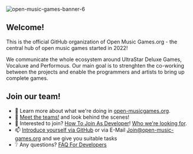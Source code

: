 ![open-music-games-banner-6](https://github.com/open-music-games/.github/assets/63517874/5bea06df-65cf-467d-9383-8efd8cb89ea8)


## Welcome!
<p>This is the official GitHub organization of Open Music Games.org - the central hub of open music games started in 2022!</p>

<p>We communicate the whole ecosystem around UltraStar Deluxe Games, Vocaluxe and Performous. Our main goal is to strenghten the co-working between the projects and enable the programmers and artists to bring up complete games.</p>

## Join our team!

- 🎵 Learn more about what we're doing in [open-musicgames.org](https://www.open-music-games.org).
- 👋 [Meet the teams!](https://www.open-music-games.org/community/meet-the-teams) and look behind the scenes!
- 🙂 Interested to join? [How To Join As Developer](https://www.open-music-games.org/community/be-part-of-us#how-to-join-as-developer)! [Who we're looking for](https://github.com/orgs/open-music-games/discussions/categories/we-re-looking-for).
- 📫 [Introduce yourself via GitHub](https://github.com/orgs/open-music-games/discussions/categories/introduce-yourself) or via E-Mail [Join@open-music-games.org](mailto:join@open-music-games.org) and we give you suitable tasks
- ❔ Any questions? [FAQ For Developers](https://www.open-music-games.org/help/frequently-asked-questions#for-developers)
